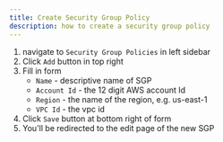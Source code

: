 ```yaml
---
title: Create Security Group Policy
description: how to create a security group policy
---
```


1. navigate to `Security Group Policies` in left sidebar
2. Click `Add` button in top right 
3. Fill in form
    - `Name` - descriptive name of SGP
    - `Account Id` - the 12 digit AWS account Id
    - `Region` - the name of the region, e.g. us-east-1
    - `VPC Id` - the vpc id
4. Click `Save` button at bottom right of form
5. You'll be redirected to the edit page of the new SGP

